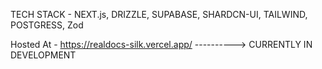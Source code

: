 TECH STACK - NEXT.js, DRIZZLE, SUPABASE, SHARDCN-UI, TAILWIND, POSTGRESS, Zod

Hosted At - https://realdocs-silk.vercel.app/   ----------> CURRENTLY IN DEVELOPMENT 
